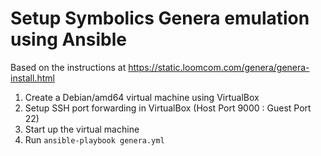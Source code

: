 # Setup Symbolics Genera emulation using Ansible

Based on the instructions at https://static.loomcom.com/genera/genera-install.html

1. Create a Debian/amd64 virtual machine using VirtualBox
2. Setup SSH port forwarding in VirtualBox (Host Port 9000 : Guest Port 22)
3. Start up the virtual machine
4. Run `ansible-playbook genera.yml`
